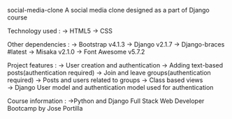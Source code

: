 social-media-clone
A social media clone designed as a part of Django course

Technology used : 
-> HTML5 
-> CSS

Other dependencies : 
-> Bootstrap v4.1.3 
-> Django v2.1.7
-> Django-braces #latest
-> Misaka v2.1.0
-> Font Awesome v5.7.2

Project features : 
-> User creation and authentication 
-> Adding text-based posts(authentication required)
-> Join and leave groups(authentication required)
-> Posts and users related to groups
-> Class based views  
-> Django User model and authentication model used for authentication

Course information : ->Python and Django Full Stack Web Developer Bootcamp by Jose Portilla
